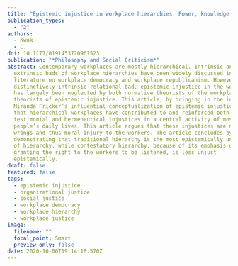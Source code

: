 ```yaml
---
title: "Epistemic injustice in workplace hierarchies: Power, knowledge and status"
publication_types:
  - "2"
authors:
  - Kwok
  - C.
doi: 10.1177/0191453720961523
publication: "*Philosophy and Social Criticism*"
abstract: Contemporary workplaces are mostly hierarchical. Intrinsic and
  extrinsic bads of workplace hierarchies have been widely discussed in the
  literature on workplace democracy and workplace republicanism. However, a
  distinctively intrinsic relational bad, epistemic injustice in the workplace,
  has largely been neglected by both normative theorists of the workplace and
  theorists of epistemic injustice. This article, by bringing in the insights of
  Miranda Fricker’s influential conceptualization of epistemic injustice, argues
  that hierarchical workplaces have contributed to and reinforced both
  testimonial and hermeneutical injustices in a central activity of most
  people’s daily lives. This article argues that these injustices are moral
  wrongs and thus moral injury to the workers. The article concludes by
  demonstrating that traditional hierarchy is the most epistemically unjust form
  of hierarchy, while contestatory hierarchy, because of its emphasis on
  granting the right to the workers to be listened, is less unjust
  epistemically.
draft: false
featured: false
tags:
  - epistemic injustice
  - organizational justice
  - social justice
  - workplace democracy
  - workplace hierarchy
  - workplace justice
image:
  filename: ""
  focal_point: Smart
  preview_only: false
date: 2020-10-06T19:14:18.570Z
---
```

